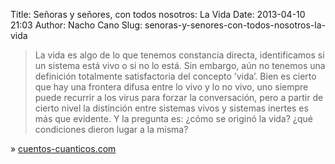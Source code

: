 Title: Señoras y señores, con todos nosotros: La Vida
Date: 2013-04-10 21:03
Author: Nacho Cano
Slug: senoras-y-senores-con-todos-nosotros-la-vida

> La vida es algo de lo que tenemos constancia directa, identificamos si
> un sistema está vivo o si no lo está. Sin embargo, aún no tenemos una
> definición totalmente satisfactoria del concepto ’vida’. Bien es
> cierto que hay una frontera difusa entre lo vivo y lo no vivo, uno
> siempre puede recurrir a los virus para forzar la conversación, pero a
> partir de cierto nivel la distinción entre sistemas vivos y sistemas
> inertes es más que evidente. Y la pregunta es: ¿cómo se originó la
> vida? ¿qué condiciones dieron lugar a la misma?

» [cuentos-cuanticos.com][]

  [cuentos-cuanticos.com]: http://cuentos-cuanticos.com/2013/04/09/teorias-origen-de-la-vida/
    "Señoras y señores, con todos nosotros: La Vida"
